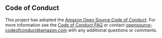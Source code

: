 ## Code of Conduct

This project has adopted the [Amazon Open Source Code of Conduct](https://aws.github.io/code-of-conduct). For more
information see the [Code of Conduct FAQ](https://aws.github.io/code-of-conduct-faq) or contact
opensource-codeofconduct@amazon.com with any additional questions or comments.
